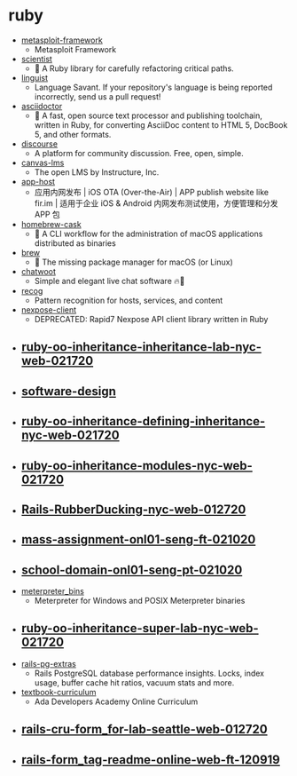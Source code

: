 # ruby
- [metasploit-framework](https://github.com/rapid7/metasploit-framework)
  - Metasploit Framework
- [scientist](https://github.com/github/scientist)
  - 🔬 A Ruby library for carefully refactoring critical paths.
- [linguist](https://github.com/github/linguist)
  - Language Savant. If your repository's language is being reported incorrectly, send us a pull request!
- [asciidoctor](https://github.com/asciidoctor/asciidoctor)
  - 💎 A fast, open source text processor and publishing toolchain, written in Ruby, for converting AsciiDoc content to HTML 5, DocBook 5, and other formats.
- [discourse](https://github.com/discourse/discourse)
  - A platform for community discussion. Free, open, simple.
- [canvas-lms](https://github.com/instructure/canvas-lms)
  - The open LMS by Instructure, Inc.
- [app-host](https://github.com/pluosi/app-host)
  - 应用内网发布 | iOS OTA (Over-the-Air) | APP publish website like fir.im | 适用于企业 iOS & Android 内网发布测试使用，方便管理和分发 APP 包
- [homebrew-cask](https://github.com/Homebrew/homebrew-cask)
  - 🍻 A CLI workflow for the administration of macOS applications distributed as binaries
- [brew](https://github.com/Homebrew/brew)
  - 🍺 The missing package manager for macOS (or Linux)
- [chatwoot](https://github.com/chatwoot/chatwoot)
  - Simple and elegant live chat software 🔥💬
- [recog](https://github.com/rapid7/recog)
  - Pattern recognition for hosts, services, and content
- [nexpose-client](https://github.com/rapid7/nexpose-client)
  - DEPRECATED: Rapid7 Nexpose API client library written in Ruby
- [ruby-oo-inheritance-inheritance-lab-nyc-web-021720](https://github.com/learn-co-students/ruby-oo-inheritance-inheritance-lab-nyc-web-021720)
  - 
- [software-design](https://github.com/kiei451-winter2020/software-design)
  - 
- [ruby-oo-inheritance-defining-inheritance-nyc-web-021720](https://github.com/learn-co-students/ruby-oo-inheritance-defining-inheritance-nyc-web-021720)
  - 
- [ruby-oo-inheritance-modules-nyc-web-021720](https://github.com/learn-co-students/ruby-oo-inheritance-modules-nyc-web-021720)
  - 
- [Rails-RubberDucking-nyc-web-012720](https://github.com/learn-co-students/Rails-RubberDucking-nyc-web-012720)
  - 
- [mass-assignment-onl01-seng-ft-021020](https://github.com/learn-co-students/mass-assignment-onl01-seng-ft-021020)
  - 
- [school-domain-onl01-seng-pt-021020](https://github.com/learn-co-students/school-domain-onl01-seng-pt-021020)
  - 
- [meterpreter_bins](https://github.com/rapid7/meterpreter_bins)
  - Meterpreter for Windows and POSIX Meterpreter binaries
- [ruby-oo-inheritance-super-lab-nyc-web-021720](https://github.com/learn-co-students/ruby-oo-inheritance-super-lab-nyc-web-021720)
  - 
- [rails-pg-extras](https://github.com/pawurb/rails-pg-extras)
  - Rails PostgreSQL database performance insights. Locks, index usage, buffer cache hit ratios, vacuum stats and more.
- [textbook-curriculum](https://github.com/Ada-Developers-Academy/textbook-curriculum)
  - Ada Developers Academy Online Curriculum
- [rails-cru-form_for-lab-seattle-web-012720](https://github.com/learn-co-students/rails-cru-form_for-lab-seattle-web-012720)
  - 
- [rails-form_tag-readme-online-web-ft-120919](https://github.com/learn-co-students/rails-form_tag-readme-online-web-ft-120919)
  - 

